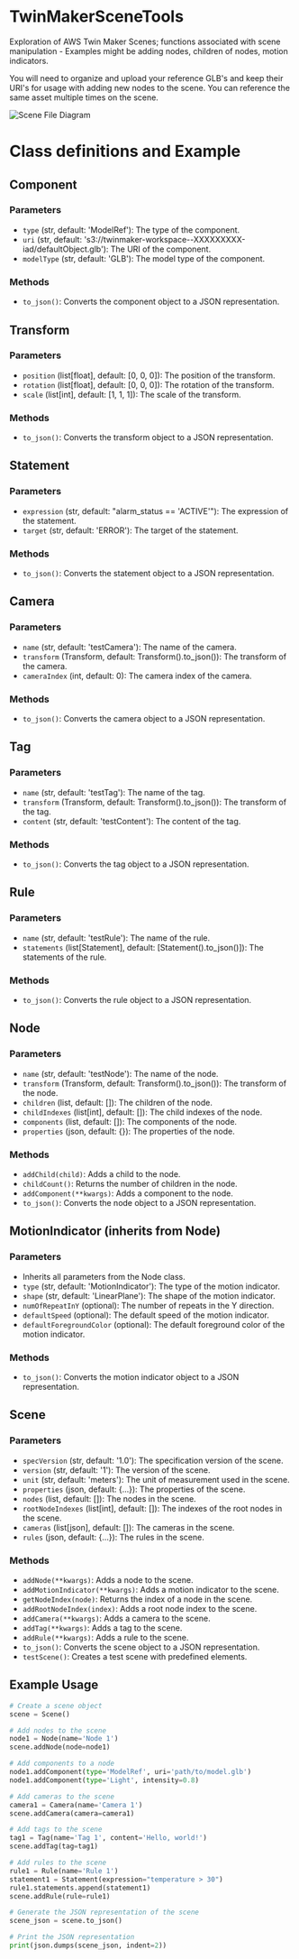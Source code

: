 # TwinMakerSceneTools
Exploration of AWS Twin Maker Scenes; functions associated with scene manipulation - Examples might be adding nodes, children of nodes, motion indicators.

You will need to organize and upload your reference GLB's and keep their URI's for usage with adding new nodes to the scene. 
You can reference the same asset multiple times on the scene. 

![Scene File Diagram](sceneDiagram.png)


# Class definitions and Example

## Component
### Parameters
- `type` (str, default: 'ModelRef'): The type of the component.
- `uri` (str, default: 's3://twinmaker-workspace-<your workspace name>-XXXXXXXXX-iad/defaultObject.glb'): The URI of the component.
- `modelType` (str, default: 'GLB'): The model type of the component.

### Methods
- `to_json()`: Converts the component object to a JSON representation.

## Transform
### Parameters
- `position` (list[float], default: [0, 0, 0]): The position of the transform.
- `rotation` (list[float], default: [0, 0, 0]): The rotation of the transform.
- `scale` (list[int], default: [1, 1, 1]): The scale of the transform.

### Methods
- `to_json()`: Converts the transform object to a JSON representation.

## Statement
### Parameters
- `expression` (str, default: "alarm_status == 'ACTIVE'"): The expression of the statement.
- `target` (str, default: 'ERROR'): The target of the statement.

### Methods
- `to_json()`: Converts the statement object to a JSON representation.

## Camera
### Parameters
- `name` (str, default: 'testCamera'): The name of the camera.
- `transform` (Transform, default: Transform().to_json()): The transform of the camera.
- `cameraIndex` (int, default: 0): The camera index of the camera.

### Methods
- `to_json()`: Converts the camera object to a JSON representation.

## Tag
### Parameters
- `name` (str, default: 'testTag'): The name of the tag.
- `transform` (Transform, default: Transform().to_json()): The transform of the tag.
- `content` (str, default: 'testContent'): The content of the tag.

### Methods
- `to_json()`: Converts the tag object to a JSON representation.

## Rule
### Parameters
- `name` (str, default: 'testRule'): The name of the rule.
- `statements` (list[Statement], default: [Statement().to_json()]): The statements of the rule.

### Methods
- `to_json()`: Converts the rule object to a JSON representation.

## Node
### Parameters
- `name` (str, default: 'testNode'): The name of the node.
- `transform` (Transform, default: Transform().to_json()): The transform of the node.
- `children` (list, default: []): The children of the node.
- `childIndexes` (list[int], default: []): The child indexes of the node.
- `components` (list, default: []): The components of the node.
- `properties` (json, default: {}): The properties of the node.

### Methods
- `addChild(child)`: Adds a child to the node.
- `childCount()`: Returns the number of children in the node.
- `addComponent(**kwargs)`: Adds a component to the node.
- `to_json()`: Converts the node object to a JSON representation.

## MotionIndicator (inherits from Node)
### Parameters
- Inherits all parameters from the Node class.
- `type` (str, default: 'MotionIndicator'): The type of the motion indicator.
- `shape` (str, default: 'LinearPlane'): The shape of the motion indicator.
- `numOfRepeatInY` (optional): The number of repeats in the Y direction.
- `defaultSpeed` (optional): The default speed of the motion indicator.
- `defaultForegroundColor` (optional): The default foreground color of the motion indicator.

### Methods
- `to_json()`: Converts the motion indicator object to a JSON representation.

## Scene
### Parameters
- `specVersion` (str, default: '1.0'): The specification version of the scene.
- `version` (str, default: '1'): The version of the scene.
- `unit` (str, default: 'meters'): The unit of measurement used in the scene.
- `properties` (json, default: {...}): The properties of the scene.
- `nodes` (list, default: []): The nodes in the scene.
- `rootNodeIndexes` (list[int], default: []): The indexes of the root nodes in the scene.
- `cameras` (list[json], default: []): The cameras in the scene.
- `rules` (json, default: {...}): The rules in the scene.

### Methods
- `addNode(**kwargs)`: Adds a node to the scene.
- `addMotionIndicator(**kwargs)`: Adds a motion indicator to the scene.
- `getNodeIndex(node)`: Returns the index of a node in the scene.
- `addRootNodeIndex(index)`: Adds a root node index to the scene.
- `addCamera(**kwargs)`: Adds a camera to the scene.
- `addTag(**kwargs)`: Adds a tag to the scene.
- `addRule(**kwargs)`: Adds a rule to the scene.
- `to_json()`: Converts the scene object to a JSON representation.
- `testScene()`: Creates a test scene with predefined elements.

## Example Usage
```python
# Create a scene object
scene = Scene()

# Add nodes to the scene
node1 = Node(name='Node 1')
scene.addNode(node=node1)

# Add components to a node
node1.addComponent(type='ModelRef', uri='path/to/model.glb')
node1.addComponent(type='Light', intensity=0.8)

# Add cameras to the scene
camera1 = Camera(name='Camera 1')
scene.addCamera(camera=camera1)

# Add tags to the scene
tag1 = Tag(name='Tag 1', content='Hello, world!')
scene.addTag(tag=tag1)

# Add rules to the scene
rule1 = Rule(name='Rule 1')
statement1 = Statement(expression="temperature > 30")
rule1.statements.append(statement1)
scene.addRule(rule=rule1)

# Generate the JSON representation of the scene
scene_json = scene.to_json()

# Print the JSON representation
print(json.dumps(scene_json, indent=2))
